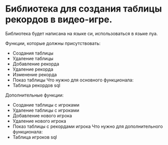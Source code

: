 # Библиотека для создания таблицы рекордов в видео-игре.

Библиотека будет написана на языке си, использоваться в языке луа.

Функции, которые должны присутствовать:
* Создания таблицы
* Удаление таблицы
* Добавление рекорда
* Удаление рекорда
* Изменение рекорда
* Показ таблицы
Что нужно для основного функционала:
* Таблица рекордов sql

Дополнительные функции:
* Создание таблицы с игроками
* Удаление таблицы с игроками
* Добавление нового игрока
* Удаление нового игрока
* Показ таблицы с рекордами игрока
Что нужно для дополнительного функционала:
* Таблица игроков sql

